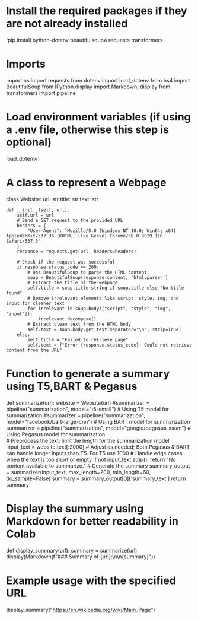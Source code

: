 # Install the required packages if they are not already installed
!pip install python-dotenv beautifulsoup4 requests transformers

# Imports
import os
import requests
from dotenv import load_dotenv
from bs4 import BeautifulSoup
from IPython.display import Markdown, display
from transformers import pipeline

# Load environment variables (if using a .env file, otherwise this step is optional)
load_dotenv()

# A class to represent a Webpage
class Website:
    url: str
    title: str
    text: str

    def __init__(self, url):
        self.url = url
        # Send a GET request to the provided URL
        headers = {
            "User-Agent": "Mozilla/5.0 (Windows NT 10.0; Win64; x64) AppleWebKit/537.36 (KHTML, like Gecko) Chrome/58.0.3029.110 Safari/537.3"
        }
        response = requests.get(url, headers=headers)
        
        # Check if the request was successful
        if response.status_code == 200:
            # Use BeautifulSoup to parse the HTML content
            soup = BeautifulSoup(response.content, 'html.parser')
            # Extract the title of the webpage
            self.title = soup.title.string if soup.title else "No title found"
            # Remove irrelevant elements like script, style, img, and input for cleaner text
            for irrelevant in soup.body(["script", "style", "img", "input"]):
                irrelevant.decompose()
            # Extract clean text from the HTML body
            self.text = soup.body.get_text(separator="\n", strip=True)
        else:
            self.title = "Failed to retrieve page"
            self.text = f"Error {response.status_code}: Could not retrieve content from the URL"


# Function to generate a summary using T5,BART & Pegasus
def summarize(url):
    website = Website(url)
    #summarizer = pipeline("summarization", model="t5-small")  # Using T5 model for summarization
    #summarizer = pipeline("summarization", model="facebook/bart-large-cnn")  # Using BART model for summarization
    summarizer = pipeline("summarization", model="google/pegasus-xsum")  # Using Pegasus model for summarization    
    # Preprocess the text: limit the length for the summarization model
    input_text = website.text[:2000]  # Adjust as needed; Both Pegasus & BART can handle longer inputs than T5. For T5 use 1000
    # Handle edge cases when the text is too short or empty
    if not input_text.strip():
        return "No content available to summarize."
    # Generate the summary
    summary_output = summarizer(input_text, max_length=200, min_length=60, do_sample=False)
    summary = summary_output[0]['summary_text']
    return summary

# Display the summary using Markdown for better readability in Colab
def display_summary(url):
    summary = summarize(url)
    display(Markdown(f"### Summary of {url}:\n\n{summary}"))

# Example usage with the specified URL
display_summary("https://en.wikipedia.org/wiki/Main_Page")
